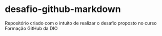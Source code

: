 # desafio-github-markdown
Repositório criado com o intuito de realizar o desafio proposto no curso Formação GitHub da DIO
